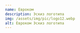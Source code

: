 ```yaml
---
name: Евроком
description: Эскиз логотипа
img: /assets/img/pic/logo12.webp
alt: Евроком Эскиз логотипа
---
```

